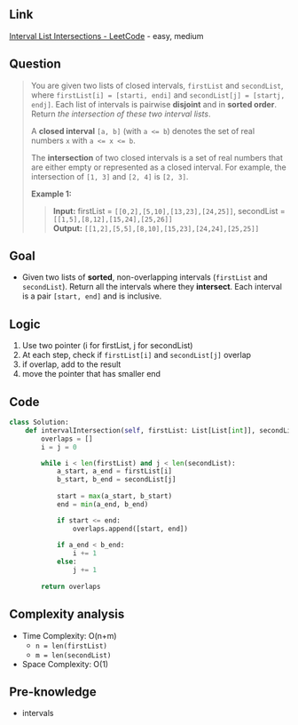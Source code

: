 ## Link
[Interval List Intersections - LeetCode](https://leetcode.com/problems/interval-list-intersections/description/) - easy, medium
## Question
> You are given two lists of closed intervals, `firstList` and `secondList`, where `firstList[i] = [starti, endi]` and `secondList[j] = [startj, endj]`. Each list of intervals is pairwise **disjoint** and in **sorted order**.
> Return _the intersection of these two interval lists_.
> 
> A **closed interval** `[a, b]` (with `a <= b`) denotes the set of real numbers `x` with `a <= x <= b`.
> 
> The **intersection** of two closed intervals is a set of real numbers that are either empty or represented as a closed interval. For example, the intersection of `[1, 3]` and `[2, 4]` is `[2, 3]`.
>
> **Example 1:**
>> **Input:** firstList = `[[0,2],[5,10],[13,23],[24,25]]`, secondList = `[[1,5],[8,12],[15,24],[25,26]]`<br>
>> **Output:** `[[1,2],[5,5],[8,10],[15,23],[24,24],[25,25]]` <br>
## Goal
- Given two lists of **sorted**, non-overlapping intervals (`firstList` and `secondList`). Return all the intervals where they **intersect**. Each interval is a pair `[start, end]` and is inclusive.
## Logic
1. Use two pointer (i for firstList, j for secondList)
2. At each step, check if `firstList[i]` and `secondList[j]` overlap
3. if overlap, add to the result
4. move the pointer that has smaller end
## Code
```python
class Solution:
    def intervalIntersection(self, firstList: List[List[int]], secondList: List[List[int]]) -> List[List[int]]:
        overlaps = []
        i = j = 0

        while i < len(firstList) and j < len(secondList):
            a_start, a_end = firstList[i]
            b_start, b_end = secondList[j]         
            
            start = max(a_start, b_start)
            end = min(a_end, b_end)

            if start <= end:
                overlaps.append([start, end])
            
            if a_end < b_end:
                i += 1
            else:
                j += 1
        
        return overlaps
```

## Complexity analysis
- Time Complexity: O(n+m)
	- `n = len(firstList)`
	- `m = len(secondList)`
- Space Complexity: O(1)
## Pre-knowledge
- intervals
